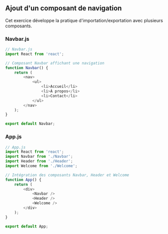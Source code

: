 ## Ajout d'un composant de navigation

Cet exercice développe la pratique d'importation/exportation avec plusieurs composants.

### Navbar.js
```javascript
// Navbar.js
import React from 'react';

// Composant Navbar affichant une navigation
function Navbar() {
    return (
        <nav>
            <ul>
                <li>Accueil</li>
                <li>À propos</li>
                <li>Contact</li>
            </ul>
        </nav>
    );
}

export default Navbar;
```

### App.js
```javascript
// App.js
import React from 'react';
import Navbar from './Navbar';
import Header from './Header';
import Welcome from './Welcome';

// Intégration des composants Navbar, Header et Welcome
function App() {
    return (
        <div>
            <Navbar />
            <Header />
            <Welcome />
        </div>
    );
}

export default App;
```